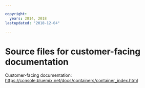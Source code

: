 ```yaml
---

copyright:
  years: 2014, 2018
lastupdated: "2018-12-04"

---
```



# Source files for customer-facing documentation

Customer-facing documentation: https://console.bluemix.net/docs/containers/container_index.html


